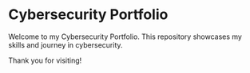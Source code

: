 # Cybersecurity Portfolio

Welcome to my Cybersecurity Portfolio. This repository showcases my skills and journey in cybersecurity.

Thank you for visiting!
